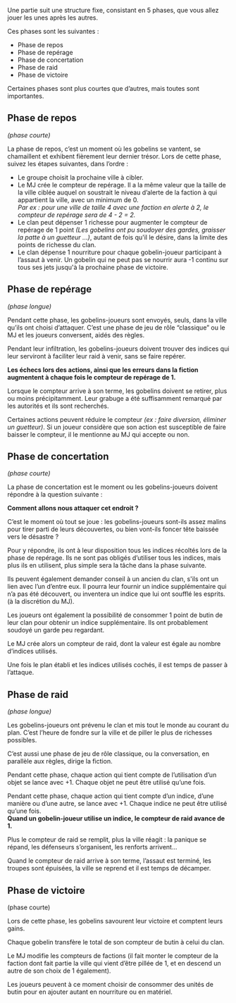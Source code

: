 Une partie suit une structure fixe, consistant en 5 phases, que vous allez jouer les unes après les autres.  
  
Ces phases sont les suivantes :  
  
- Phase de repos
- Phase de repérage
- Phase de concertation
- Phase de raid
- Phase de victoire

Certaines phases sont plus courtes que d’autres, mais toutes sont importantes.
## Phase de repos

*(phase courte)*

La phase de repos, c’est un moment où les gobelins se vantent, se chamaillent et exhibent fièrement leur dernier trésor.
Lors de cette phase, suivez les étapes suivantes, dans l’ordre :

- Le groupe choisit la prochaine ville à cibler.
- Le MJ crée le compteur de repérage. Il a la même valeur que la taille de la ville ciblée auquel on soustrait le niveau d’alerte de la faction à qui appartient la ville, avec un minimum de 0.  
    *Par ex : pour une ville de taille 4 avec une faction en alerte à 2, le compteur de repérage sera de 4 - 2 = 2.*
- Le clan peut dépenser 1 richesse pour augmenter le compteur de repérage de 1 point *(Les gobelins ont pu soudoyer des gardes, graisser la patte à un guetteur …)*, autant de fois qu'il le désire, dans la limite des points de richesse du clan.
- Le clan dépense 1 nourriture pour chaque gobelin-joueur participant à l’assaut à venir. Un gobelin qui ne peut pas se nourrir aura -1 continu sur tous ses jets jusqu'à la prochaine phase de victoire.
## Phase de repérage

*(phase longue)*

Pendant cette phase, les gobelins-joueurs sont envoyés, seuls, dans la ville qu’ils ont choisi d’attaquer. C’est une phase de jeu de rôle “classique” ou le MJ et les joueurs conversent, aidés des règles.

Pendant leur infiltration, les gobelins-joueurs doivent trouver des indices qui leur serviront à faciliter leur raid à venir, sans se faire repérer.

**Les échecs lors des actions, ainsi que les erreurs dans la fiction augmentent à chaque fois le compteur de repérage de 1.**

Lorsque le compteur arrive à son terme, les gobelins doivent se retirer, plus ou moins précipitamment. Leur grabuge a été suffisamment remarqué par les autorités et ils sont recherchés.

Certaines actions peuvent réduire le compteur *(ex : faire diversion, éliminer un guetteur)*. Si un joueur considère que son action est susceptible de faire baisser le compteur, il le mentionne au MJ qui accepte ou non.
## Phase de concertation

*(phase courte)*

La phase de concertation est le moment ou les gobelins-joueurs doivent répondre à la question suivante :  
  
**Comment allons nous attaquer cet endroit ?**

C’est le moment où tout se joue : les gobelins-joueurs sont-ils assez malins pour tirer parti de leurs découvertes, ou bien vont-ils foncer tête baissée vers le désastre ?

Pour y répondre, ils ont à leur disposition tous les indices récoltés lors de la phase de repérage. Ils ne sont pas obligés d’utiliser tous les indices, mais plus ils en utilisent, plus simple sera la tâche dans la phase suivante.

Ils peuvent également demander conseil à un ancien du clan, s'ils ont un lien avec l’un d’entre eux. Il pourra leur fournir un indice supplémentaire qui n’a pas été découvert, ou inventera un indice que lui ont soufflé les esprits. (à la discrétion du MJ).

Les joueurs ont également la possibilité de consommer 1 point de butin de leur clan pour obtenir un indice supplémentaire. Ils ont probablement soudoyé un garde peu regardant.

Le MJ crée alors un compteur de raid, dont la valeur est égale au nombre d’indices utilisés.  

Une fois le plan établi et les indices utilisés cochés, il est temps de passer à l’attaque.
## Phase de raid

*(phase longue)*

Les gobelins-joueurs ont prévenu le clan et mis tout le monde au courant du plan. C’est l’heure de fondre sur la ville et de piller le plus de richesses possibles.

C’est aussi une phase de jeu de rôle classique, ou la conversation, en parallèle aux règles, dirige la fiction.

Pendant cette phase, chaque action qui tient compte de l’utilisation d’un objet se lance avec +1. Chaque objet ne peut être utilisé qu’une fois.

Pendant cette phase, chaque action qui tient compte d’un indice, d’une manière ou d’une autre, se lance avec +1. Chaque indice ne peut être utilisé qu’une fois.  
**Quand un gobelin-joueur utilise un indice, le compteur de raid avance de 1.**

Plus le compteur de raid se remplit, plus la ville réagit : la panique se répand, les défenseurs s’organisent, les renforts arrivent...

Quand le compteur de raid arrive à son terme, l’assaut est terminé, les troupes sont épuisées, la ville se reprend et il est temps de décamper.

## Phase de victoire

(phase courte)

Lors de cette phase, les gobelins savourent leur victoire et comptent leurs gains.

Chaque gobelin transfère le total de son compteur de butin à celui du clan.

Le MJ modifie les compteurs de factions (il fait monter le compteur de la faction dont fait partie la ville qui vient d’être pillée de 1, et en descend un autre de son choix de 1 également).

Les joueurs peuvent à ce moment choisir de consommer des unités de butin pour en ajouter autant en nourriture ou en matériel.